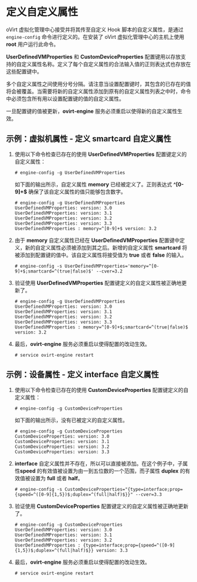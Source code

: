 # 定义自定义属性

oVirt 虚拟化管理中心接受并将其传至自定义 Hook 脚本的自定义属性，是通过
`engine-config` 命令进行定义的。在安装了 oVirt 虚拟化管理中心的主机上使用
**root** 用户运行此命令。

**UserDefinedVMProperties** 和 **CustomDeviceProperties**
配置键用以存放支持的自定义属性名称。定义了每个自定义属性的合法输入值的正则表达式也存放在这些配置键中。

多个自定义属性之间使用分号分隔。请注意当设置配置键时，其包含的已存在的值将会被覆盖。当需要将新的自定义属性添加到原有的自定义属性列表之中时，命令中必须包含所有用以设置配置键的值的自定义属性。

一旦配置键的值被更新，**ovirt-engine**
服务必须重启以使得新的自定义属性生效。

## 示例：虚拟机属性 - 定义 smartcard 自定义属性

1.  使用以下命令检查已存在的使用 **UserDefinedVMProperties**
    配置键定义的自定义属性：

        # engine-config -g UserDefinedVMProperties

    如下面的输出所示，自定义属性 **memory** 已经被定义了。正则表达式
    **\^[0-9]+\$** 确保了该自定义属性的值只能够包含数字。

        # engine-config -g UserDefinedVMProperties
        UserDefinedVMProperties: version: 3.0
        UserDefinedVMProperties: version: 3.1
        UserDefinedVMProperties: version: 3.2
        UserDefinedVMProperties: version: 3.3
        UserDefinedVMProperties : memory=^[0-9]+$ version: 3.2

2.  由于 **memory** 自定义属性已经在 **UserDefinedVMProperties**
    配置键中定义，新的自定义属性必须被添加到其之后。新增的自定义属性
    **smartcard** 将被添加到配置键的值中。该自定义属性将接受值为 **true**
    或者 **false** 的输入。

        # engine-config -s UserDefinedVMProperties='memory=^[0-9]+$;smartcard=^(true|false)$' --cver=3.2

3.  验证使用 **UserDefinedVMProperties**
    配置键定义的自定义属性被正确地更新了。

        # engine-config -g UserDefinedVMProperties
        UserDefinedVMProperties: version: 3.0
        UserDefinedVMProperties: version: 3.1
        UserDefinedVMProperties: version: 3.2
        UserDefinedVMProperties: version: 3.3
        UserDefinedVMProperties : memory=^[0-9]+$;smartcard=^(true|false)$ version: 3.2

4.  最后，**ovirt-engine** 服务必须重启以使得配置的改动生效。

        # service ovirt-engine restart

## 示例：设备属性 - 定义 interface 自定义属性

1.  使用以下命令检查已存在的使用 **CustomDeviceProperties**
    配置键定义的自定义属性：

        # engine-config -g CustomDeviceProperties

    如下面的输出所示，没有已被定义的自定义属性。

        # engine-config -g CustomDeviceProperties
        CustomDeviceProperties: version: 3.0
        CustomDeviceProperties: version: 3.1
        CustomDeviceProperties: version: 3.2
        CustomDeviceProperties: version: 3.3

2.  **interface**
    自定义属性并不存在，所以可以直接被添加。在这个例子中，子属性**speed**
    的有效值被设置为由一到五位数的一个范围，而子属性 **duplex**
    的有效值被设置为 **full** 或者 **half**。

        # engine-config -s CustomDeviceProperties="{type=interface;prop={speed=^([0-9]{1,5})$;duplex=^(full|half)$}}" --cver=3.3

3.  验证使用 **CustomDeviceProperties**
    配置键定义的自定义属性被正确地更新了。

        # engine-config -g CustomDeviceProperties
        UserDefinedVMProperties: version: 3.0
        UserDefinedVMProperties: version: 3.1
        UserDefinedVMProperties: version: 3.2
        UserDefinedVMProperties : {type=interface;prop={speed=^([0-9]{1,5})$;duplex=^(full|half)$}} version: 3.3

4.  最后，**ovirt-engine** 服务必须重启以使得配置的改动生效。

        # service ovirt-engine restart


